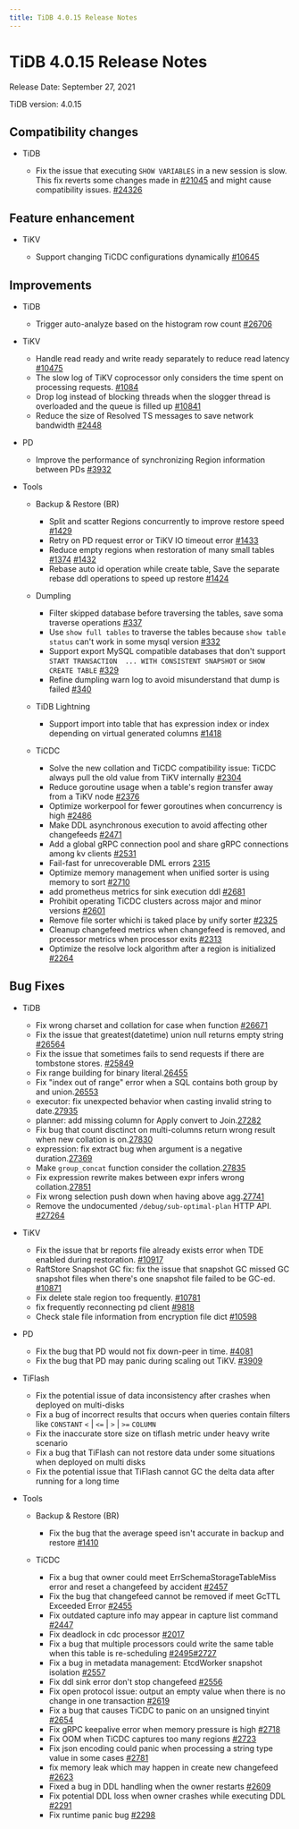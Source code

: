 ```yaml
---
title: TiDB 4.0.15 Release Notes
---
```


# TiDB 4.0.15 Release Notes

Release Date: September 27, 2021

TiDB version: 4.0.15

## Compatibility changes

+ TiDB

    - Fix the issue that executing `SHOW VARIABLES` in a new session is slow. This fix reverts some changes made in [#21045](https://github.com/pingcap/tidb/pull/21045) and might cause compatibility issues. [#24326](https://github.com/pingcap/tidb/issues/24326)

## Feature enhancement

+ TiKV

    - Support changing TiCDC configurations dynamically [#10645](https://github.com/tikv/tikv/issues/10645)

## Improvements

+ TiDB

    - Trigger auto-analyze based on the histogram row count [#26706](https://github.com/pingcap/tidb/pull/26706)

+ TiKV

    - Handle read ready and write ready separately to reduce read latency [#10475](https://github.com/tikv/tikv/issues/10475)
    - The slow log of TiKV coprocessor only considers the time spent on processing requests. [#1084](https://github.com/tikv/tikv/issues/10841)
    - Drop log instead of blocking threads when the slogger thread is overloaded and the queue is filled up [#10841](https://github.com/tikv/tikv/issues/10841)
    - Reduce the size of Resolved TS messages to save network bandwidth [#2448](https://github.com/pingcap/ticdc/issues/2448)

+ PD

    - Improve the performance of synchronizing Region information between PDs [#3932](https://github.com/tikv/pd/pull/3932)

+ Tools

    + Backup & Restore (BR)

        - Split and scatter Regions concurrently to improve restore speed [#1429](https://github.com/pingcap/br/pull/1429)
        - Retry on PD request error or TiKV IO timeout error [#1433](https://github.com/pingcap/br/pull/1433)
        - Reduce empty regions when restoration of many small tables [#1374](https://github.com/pingcap/br/issues/1374) [#1432](https://github.com/pingcap/br/pull/1432)
        - Rebase auto id operation while create table, Save the separate rebase ddl operations to speed up restore [#1424](https://github.com/pingcap/br/pull/1424)

    + Dumpling

        - Filter skipped database before traversing the tables, save soma traverse operations [#337](https://github.com/pingcap/dumpling/pull/337)
        - Use `show full tables` to traverse the tables because `show table status` can't work in some mysql version [#332](https://github.com/pingcap/dumpling/pull/332)
        - Support export MySQL compatible databases that don't support `START TRANSACTION  ... WITH CONSISTENT SNAPSHOT` or `SHOW CREATE TABLE` [#329](https://github.com/pingcap/dumpling/pull/329)
        - Refine dumpling warn log to avoid misunderstand that dump is failed [#340](https://github.com/pingcap/dumpling/pull/340)

    + TiDB Lightning

        - Support import into table that has expression index or index depending on virtual generated columns [#1418](https://github.com/pingcap/br/pull/1418)

    + TiCDC

        - Solve the new collation and TiCDC compatibility issue: TiCDC always pull the old value from TiKV internally [#2304](https://github.com/pingcap/ticdc/pull/2304)
        - Reduce goroutine usage when a table's region transfer away from a TiKV node [#2376](https://github.com/pingcap/ticdc/pull/2376)
        - Optimize workerpool for fewer goroutines when concurrency is high [#2486](https://github.com/pingcap/ticdc/pull/2486)
        - Make DDL asynchronous execution to avoid affecting other changefeeds [#2471](https://github.com/pingcap/ticdc/pull/2471)
        - Add a global gRPC connection pool and share gRPC connections among kv clients [#2531](https://github.com/pingcap/ticdc/pull/2531)
        - Fail-fast for unrecoverable DML errors [2315](https://github.com/pingcap/ticdc/pull/2315)
        - Optimize memory management when unified sorter is using memory to sort [#2710](https://github.com/pingcap/ticdc/pull/2710)
        - add prometheus metrics for sink execution ddl [#2681](https://github.com/pingcap/ticdc/pull/2681)
        - Prohibit operating TiCDC clusters across major and minor versions [#2601](https://github.com/pingcap/ticdc/pull/2601)
        - Remove file sorter whichi is taked place by unify sorter [#2325](https://github.com/pingcap/ticdc/pull/2325)
        - Cleanup changefeed metrics when changefeed is removed, and processor metrics when processor exits [#2313](https://github.com/pingcap/ticdc/pull/2313)
        - Optimize the resolve lock algorithm after a region is initialized [#2264](https://github.com/pingcap/ticdc/pull/2264)

## Bug Fixes

+ TiDB

    - Fix wrong charset and collation for case when function [#26671](https://github.com/pingcap/tidb/pull/26671)
    - Fix the issue that greatest(datetime) union null returns empty string [#26564](https://github.com/pingcap/tidb/pull/26564)
    - Fix the issue that sometimes fails to send requests if there are tombstone stores. [#25849](https://github.com/pingcap/tidb/pull/25849)
    - Fix range building for binary literal.[26455](https://github.com/pingcap/tidb/pull/26455)
    - Fix "index out of range" error when a SQL contains both group by and union.[26553](https://github.com/pingcap/tidb/pull/26553)
    - executor: fix unexpected behavior when casting invalid string to date.[27935](https://github.com/pingcap/tidb/pull/27935)
    - planner: add missing column for Apply convert to Join.[27282](https://github.com/pingcap/tidb/pull/27282)
    - Fix bug that count disctinct on multi-columns return wrong result when new collation is on.[27830](https://github.com/pingcap/tidb/pull/27830)
    - expression: fix extract bug when argument is a negative duration.[27369](https://github.com/pingcap/tidb/pull/27369)
    - Make `group_concat` function consider the collation.[27835](https://github.com/pingcap/tidb/pull/27835)
    - Fix expression rewrite makes between expr infers wrong collation.[27851](https://github.com/pingcap/tidb/pull/27851)
    - Fix wrong selection push down when having above agg.[27741](https://github.com/pingcap/tidb/pull/27741)
    - Remove the undocumented `/debug/sub-optimal-plan` HTTP API. [#27264](https://github.com/pingcap/tidb/pull/27264)

+ TiKV

    - Fix the issue that br reports file already exists error when TDE enabled during restoration. [#10917](https://github.com/tikv/tikv/pull/10917)
    - RaftStore Snapshot GC fix: fix the issue that snapshot GC missed GC snapshot files when there's one snapshot file failed to be GC-ed. [#10871](https://github.com/tikv/tikv/pull/10871)
    - Fix delete stale region too frequently. [#10781](https://github.com/tikv/tikv/pull/10781)
    - fix frequently reconnecting pd client [#9818](https://github.com/tikv/tikv/pull/9818)
    - Check stale file information from encryption file dict [#10598](https://github.com/tikv/tikv/pull/10598)

+ PD

    - Fix the bug that PD would not fix down-peer in time. [#4081](https://github.com/tikv/pd/pull/4081)
    - Fix the bug that PD may panic during scaling out TiKV. [#3909](https://github.com/tikv/pd/pull/3909)

+ TiFlash

    - Fix the potential issue of data inconsistency after crashes when deployed on multi-disks
    - Fix a bug of incorrect results that occurs when queries contain filters like `CONSTANT` `<` | `<=` | `>` | `>=` `COLUMN`
    - Fix the inaccurate store size on tiflash metric under heavy write scenario
    - Fix a bug that TiFlash can not restore data under some situations when deployed on multi disks
    - Fix the potential issue that TiFlash cannot GC the delta data after running for a long time

+ Tools

    + Backup & Restore (BR)

        - Fix the bug that the average speed isn't accurate in backup and restore [#1410](https://github.com/pingcap/br/pull/1410)

    + TiCDC

        - Fix a bug that owner could meet ErrSchemaStorageTableMiss error and reset a changefeed by accident [#2457](https://github.com/pingcap/ticdc/pull/2457)
        - Fix the bug that changefeed cannot be removed if meet GcTTL Exceeded Error [#2455](https://github.com/pingcap/ticdc/pull/2455)
        - Fix outdated capture info may appear in capture list command [#2447](https://github.com/pingcap/ticdc/pull/2447)
        - Fix deadlock in cdc processor [#2017](https://github.com/pingcap/ticdc/pull/2017)
        - Fix a bug that multiple processors could write the same table when this table is re-scheduling [#2495](https://github.com/pingcap/ticdc/pull/2495)[#2727](https://github.com/pingcap/ticdc/pull/2727)
        - Fix a bug in metadata management: EtcdWorker snapshot isolation [#2557](https://github.com/pingcap/ticdc/pull/2557)
        - Fix ddl sink error don't stop changefeed [#2556](https://github.com/pingcap/ticdc/pull/2556)
        - Fix open protocol issue: output an empty value when there is no change in one transaction [#2619](https://github.com/pingcap/ticdc/pull/2619)
        - Fix a bug that causes TiCDC to panic on an unsigned tinyint [#2654](https://github.com/pingcap/ticdc/pull/2654)
        - Fix gRPC keepalive error when memory pressure is high [#2718](https://github.com/pingcap/ticdc/pull/2718)
        - Fix OOM when TiCDC captures too many regions [#2723](https://github.com/pingcap/ticdc/pull/2723)
        - Fix json encoding could panic when processing a string type value in some cases [#2781](https://github.com/pingcap/ticdc/pull/2781)
        - fix memory leak which may happen in create new changefeed [#2623](https://github.com/pingcap/ticdc/pull/2623)
        - Fixed a bug in DDL handling when the owner restarts [#2609](https://github.com/pingcap/ticdc/pull/2609)
        - Fix potential DDL loss when owner crashes while executing DDL [#2291](https://github.com/pingcap/ticdc/pull/2291)
        - Fix runtime panic bug [#2298](https://github.com/pingcap/ticdc/pull/2298)

